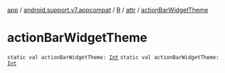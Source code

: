 [app](../../../index.md) / [android.support.v7.appcompat](../../index.md) / [R](../index.md) / [attr](index.md) / [actionBarWidgetTheme](./action-bar-widget-theme.md)

# actionBarWidgetTheme

`static val actionBarWidgetTheme: `[`Int`](https://kotlinlang.org/api/latest/jvm/stdlib/kotlin/-int/index.html)
`static val actionBarWidgetTheme: `[`Int`](https://kotlinlang.org/api/latest/jvm/stdlib/kotlin/-int/index.html)
